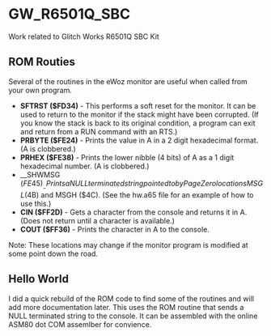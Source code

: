 # GW_R6501Q_SBC
Work related to Glitch Works R6501Q SBC Kit

## ROM Routies
Several of the routines in the eWoz monitor are useful when called from your own program.

* __SFTRST ($FD34)__ - This performs a soft reset for the monitor. It can be used to return to the monitor if the stack might have been corrupted. (If you know the stack is back to its original condition, a program can exit and return from a RUN command with an RTS.)
* __PRBYTE ($FE24)__ - Prints the value in A in a 2 digit hexadecimal format. (A is clobbered.)
* __PRHEX ($FE38)__ - Prints the lower nibble (4 bits) of A as a 1 digit hexadecimal number. (A is clobbered.)
* __SHWMSG ($FE45)__ - Prints a NULL terminated string pointed to by Page Zero locations MSGL ($4B) and MSGH ($4C). (See the hw.a65 file for an example of how to use this.)
* __CIN ($FF2D)__ - Gets a character from the console and returns it in A. (Does not return until a character is available.)
* __COUT ($FF36)__ - Prints the character in A to the console.

Note: These locations may change if the monitor program is modified at some point down the road.

## Hello World
I did a quick rebuild of the ROM code to find some of the routines and will add more documentation later. This uses the ROM routine that sends a NULL terminated string to the console. It can be assembled with the online ASM80 dot COM assemlber for convience.
